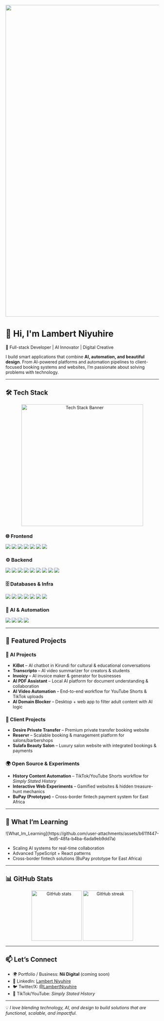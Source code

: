 <p align="center">
  <img width="1536" height="1024" alt="image" src="https://github.com/user-attachments/assets/76897b5d-ce77-4051-8d26-d9cab3d0a047" />


</p> 

# 👋 Hi, I'm Lambert Niyuhire  

🚀 Full-stack Developer | AI Innovator | Digital Creative  

I build smart applications that combine **AI, automation, and beautiful design**. From AI-powered platforms and automation pipelines to client-focused booking systems and websites, I’m passionate about solving problems with technology.  

---

## 🛠️ Tech Stack  

<p align="center">
  <img src="https://github.com/user-attachments/assets/660611e4-f2da-4cdc-8836-1de670f96b4d" alt="Tech Stack Banner" width="400"/>
</p>  

### 🌐 Frontend  
<p align="left">
  <img src="https://img.shields.io/badge/React-20232A?style=for-the-badge&logo=react&logoColor=61DAFB"/>
  <img src="https://img.shields.io/badge/Next.js-000000?style=for-the-badge&logo=nextdotjs&logoColor=white"/>
  <img src="https://img.shields.io/badge/TypeScript-007ACC?style=for-the-badge&logo=typescript&logoColor=white"/>
  <img src="https://img.shields.io/badge/JavaScript-F7DF1E?style=for-the-badge&logo=javascript&logoColor=black"/>
  <img src="https://img.shields.io/badge/Tailwind_CSS-06B6D4?style=for-the-badge&logo=tailwindcss&logoColor=white"/>
  <img src="https://img.shields.io/badge/HTML5-E34F26?style=for-the-badge&logo=html5&logoColor=white"/>
  <img src="https://img.shields.io/badge/CSS3-1572B6?style=for-the-badge&logo=css3&logoColor=white"/>
</p>  

### ⚙️ Backend  
<p align="left">
  <img src="https://img.shields.io/badge/Python-14354C?style=for-the-badge&logo=python&logoColor=white"/>
  <img src="https://img.shields.io/badge/Flask-000000?style=for-the-badge&logo=flask&logoColor=white"/>
  <img src="https://img.shields.io/badge/FastAPI-009688?style=for-the-badge&logo=fastapi&logoColor=white"/>
  <img src="https://img.shields.io/badge/PHP-777BB4?style=for-the-badge&logo=php&logoColor=white"/>
  <img src="https://img.shields.io/badge/Node.js-339933?style=for-the-badge&logo=node.js&logoColor=white"/>
  <img src="https://img.shields.io/badge/Java-ED8B00?style=for-the-badge&logo=openjdk&logoColor=white"/>
  <img src="https://img.shields.io/badge/C%23-239120?style=for-the-badge&logo=c-sharp&logoColor=white"/>
  <img src="https://img.shields.io/badge/Go-00ADD8?style=for-the-badge&logo=go&logoColor=white"/>
  <img src="https://img.shields.io/badge/Ruby-CC342D?style=for-the-badge&logo=ruby&logoColor=white"/>
</p>  

### 🗄️ Databases & Infra  
<p align="left">
  <img src="https://img.shields.io/badge/PostgreSQL-316192?style=for-the-badge&logo=postgresql&logoColor=white"/>
  <img src="https://img.shields.io/badge/MySQL-005C84?style=for-the-badge&logo=mysql&logoColor=white"/>
  <img src="https://img.shields.io/badge/MongoDB-47A248?style=for-the-badge&logo=mongodb&logoColor=white"/>
  <img src="https://img.shields.io/badge/Prisma-2D3748?style=for-the-badge&logo=prisma&logoColor=white"/>
  <img src="https://img.shields.io/badge/SQLAlchemy-D71F00?style=for-the-badge&logo=python&logoColor=white"/>
  <img src="https://img.shields.io/badge/Docker-2496ED?style=for-the-badge&logo=docker&logoColor=white"/>
  <img src="https://img.shields.io/badge/Cloudflare-F38020?style=for-the-badge&logo=cloudflare&logoColor=white"/>
</p>  

### 🤖 AI & Automation  
<p align="left">
  <img src="https://img.shields.io/badge/OpenAI-412991?style=for-the-badge&logo=openai&logoColor=white"/>
  <img src="https://img.shields.io/badge/LangChain-121D33?style=for-the-badge&logo=chainlink&logoColor=white"/>
  <img src="https://img.shields.io/badge/n8n-EA4C89?style=for-the-badge&logo=n8n&logoColor=white"/>
  <img src="https://img.shields.io/badge/Whisper-000000?style=for-the-badge&logo=openai&logoColor=white"/>
</p>  

---

## 📌 Featured Projects  

### 🤖 AI Projects  
- **KiBot** – AI chatbot in Kirundi for cultural & educational conversations  
- **Transcripto** – AI video summarizer for creators & students  
- **Invoicy** – AI invoice maker & generator for businesses  
- **AI PDF Assistant** – Local AI platform for document understanding & collaboration  
- **AI Video Automation** – End-to-end workflow for YouTube Shorts & TikTok uploads  
- **AI Domain Blocker** – Desktop + web app to filter adult content with AI logic  

### 💼 Client Projects  
- **Desire Private Transfer** – Premium private transfer booking website  
- **Reservr** – Scalable booking & management platform for salons/barbershops  
- **Sulafa Beauty Salon** – Luxury salon website with integrated bookings & payments  

### 🌍 Open Source & Experiments  
- **History Content Automation** – TikTok/YouTube Shorts workflow for *Simply Stated History*  
- **Interactive Web Experiments** – Gamified websites & hidden treasure-hunt mechanics  
- **BuPay (Prototype)** – Cross-border fintech payment system for East Africa  

---

## 🌱 What I’m Learning  

<p align="center">
  ![What_Im_Learning](https://github.com/user-attachments/assets/b611f447-1ed5-48fa-b4ba-6ada9eb9dd7a)

</p>  

- Scaling AI systems for real-time collaboration  
- Advanced TypeScript + React patterns  
- Cross-border fintech solutions (BuPay prototype for East Africa)  

---

## 📊 GitHub Stats  

<p align="center">
  <img src="https://github-readme-stats.vercel.app/api?username=Lniyu1&show_icons=true&theme=tokyonight" alt="GitHub stats" height="165"/>
  <img src="https://github-readme-streak-stats.herokuapp.com/?user=Lniyu1&theme=tokyonight" alt="GitHub streak" height="165"/>
</p> 

---

## 📫 Let’s Connect  
- 🌍 Portfolio / Business: **Nii Digital** (coming soon)  
- 💼 LinkedIn: [Lambert Niyuhire](https://www.linkedin.com)  
- 🐦 Twitter/X: [@LambertNiyuhire](https://twitter.com)  
- 🎥 TikTok/YouTube: *Simply Stated History*  

---

💡 *I love blending technology, AI, and design to build solutions that are functional, scalable, and impactful.*
